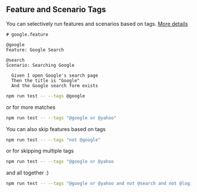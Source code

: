 ## Feature and Scenario Tags

You can selectively run features and scenarios based on tags. [More details ](http://nightwatchjs.org/guide#test-tags)

```gherkin
# google.feature

@google
Feature: Google Search

@search
Scenario: Searching Google

  Given I open Google's search page
  Then the title is "Google"
  And the Google search form exists
```

```bash
npm run test -- --tags @google
```

or for more matches

```bash
npm run test -- --tags "@google or @yahoo"
```

You can also skip features based on tags

```bash
npm run test -- --tags "not @google"
```

or for skipping multiple tags

```bash
npm run test -- --tags "@google or @yahoo
```

and all together :)

```bash
npm run test -- --tags "@google or @yahoo and not @search and not @login"
```
